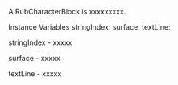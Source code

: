 A RubCharacterBlock is xxxxxxxxx.Instance Variables	stringIndex:		<Object>	surface:		<Object>	textLine:		<Object>stringIndex	- xxxxxsurface	- xxxxxtextLine	- xxxxx
